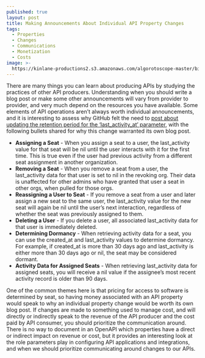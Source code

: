 ```yaml
---
published: true
layout: post
title: Making Announcements About Individual API Property Changes
tags:
  - Properties
  - Changes
  - Communications
  - Monetization
  - Costs
image: >-
  https://kinlane-productions2.s3.amazonaws.com/algorotoscope-master/birth-of-a-nation-old-broken-piano-street.jpg
---
```

There are many things you can learn about producing APIs by studying the practices of other API producers. Understanding when you should write a blog post or make some other announcements will vary from provider to provider, and very much depend on the resources you have available. Some elements of API operations aren’t always worth individual announcements, and it is interesting to assess why GitHub felt the need to [post about updating the retention period for the ‘last_activity_at’ parameter](https://github.blog/changelog/2025-01-17-updating-retention-period-for-last_activity_at-values-on-the-user-management-api-public-preview-to-90-days/#clarifying-the-behavior-of-last_activity_at-in-the-context-of-the-current-changes), with the following bullets shared for why this change warranted its own blog post.

- **Assigning a Seat** - When you assign a seat to a user, the last_activity value for that seat will be nil until the user interacts with it for the first time. This is true even if the user had previous activity from a different seat assignment in another organization.
- **Removing a Seat** - When you remove a seat from a user, the last_activity data for that user is set to nil in the revoking org. Their data is unaffected for other admins who have granted that user a seat in other orgs, when pulled for those orgs.
- **Reassigning a User to Seat** - If you remove a seat from a user and later assign a new seat to the same user, the last_activity value for the new seat will again be nil until the user’s next interaction, regardless of whether the seat was previously assigned to them.
- **Deleting a User** - If you delete a user, all associated last_activity data for that user is immediately deleted.
- **Determining Dormancy** - When retrieving activity data for a seat, you can use the created_at and last_activity values to determine dormancy. For example, if created_at is more than 30 days ago and last_activity is either more than 30 days ago or nil, the seat may be considered dormant.
- **Activity Data for Assigned Seats** - When retrieving last_activity data for assigned seats, you will receive a nil value if the assignee’s most recent activity record is older than 90 days.

One of the common themes here is that pricing for access to software is determined by seat, so having money associated with an API property would speak to why an individual property change would be worth its own blog post. If changes are made to something used to manage cost, and will directly or indirectly speak to the revenue of the API producer and the cost paid by API consumer, you should prioritize the communication around. There is no way to document in an OpenAPI which properties have a direct or indirect impact on revenue or cost, but it provides an interesting look at the role parameters play in configuring API applications and integrations, and when we should prioritize communicating around changes to our APIs.



